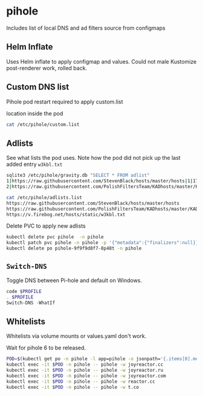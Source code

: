 # pihole

Includes list of local DNS and ad filters source from configmaps

## Helm Inflate

Uses Helm inflate to apply configmap and values. Could not male  Kustomize
post-renderer work, rolled back.

## Custom DNS list

Pihole pod restart required to apply custom.list

location inside the pod

```sh
cat /etc/pihole/custom.list
```

## Adlists

See what lists the pod uses. Note how the pod did not pick up the last added entry `w3kbl.txt`

```sh
sqlite3 /etc/pihole/gravity.db "SELECT * FROM adlist"
1|https://raw.githubusercontent.com/StevenBlack/hosts/master/hosts|1|1728723023|1728723023|Migrated from /etc/pihole/adlists.list|1729998265|118121|1|1
2|https://raw.githubusercontent.com/PolishFiltersTeam/KADhosts/master/KADhosts.txt|1|1728723023|1728723023|Migrated from /etc/pihole/adlists.list|1729998266|79718|0|2

cat /etc/pihole/adlists.list
https://raw.githubusercontent.com/StevenBlack/hosts/master/hosts
https://raw.githubusercontent.com/PolishFiltersTeam/KADhosts/master/KADhosts.txt
https://v.firebog.net/hosts/static/w3kbl.txt
```

Delete PVC to apply new adlists

```sh
kubectl delete pvc pihole  -n pihole
kubectl patch pvc pihole -n pihole -p '{"metadata":{"finalizers":null}}'
kubectl delete po pihole-9f9f9d8f7-8p48t -n pihole
```

## `Switch-DNS`

Toggle DNS between Pi-hole and default on Windows.

```powershell
code $PROFILE
. $PROFILE
Switch-DNS -WhatIf
```

## Whitelists

Whitelists via volume mounts or values.yaml don't work.

Wait for pihole 6 to be released.

```sh
POD=$(kubectl get po -n pihole -l app=pihole -o jsonpath='{.items[0].metadata.name}')
kubectl exec -it $POD -n pihole -- pihole -w joyreactor.cc
kubectl exec -it $POD -n pihole -- pihole -w joyreactor.ru
kubectl exec -it $POD -n pihole -- pihole -w joyreactor.com
kubectl exec -it $POD -n pihole -- pihole -w reactor.cc
kubectl exec -it $POD -n pihole -- pihole -w t.co
```
